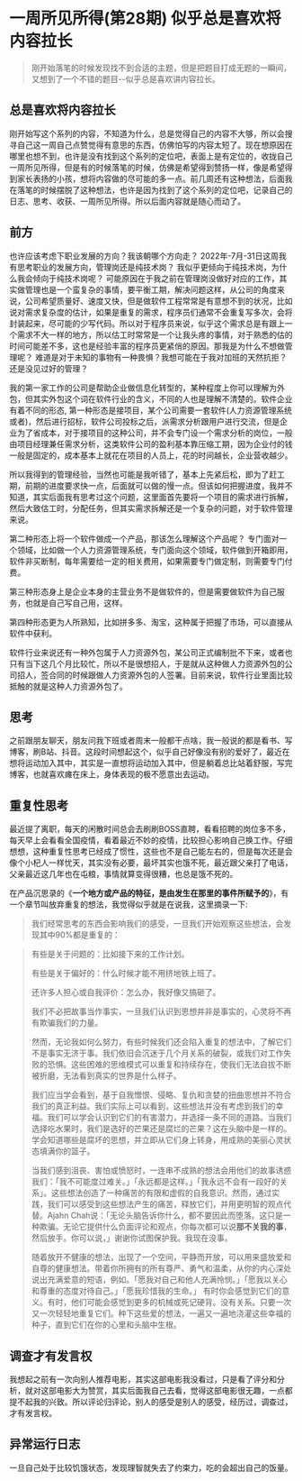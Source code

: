 # 一周所见所得(第28期)  似乎总是喜欢将内容拉长

> 刚开始落笔的时候发现找不到合适的主题，但是把题目打成无题的一瞬间，又想到了一个不错的题目--似乎总是喜欢讲内容拉长。

## 总是喜欢将内容拉长

刚开始写这个系列的内容，不知道为什么，总是觉得自己的内容不大够，所以会搜寻自己这一周自己点赞觉得有意思的东西，仿佛怕写的内容太短了。现在想原因在哪里也想不到，也许是没有找到这个系列的定位吧，表面上是有定位的，收拢自己一周所见所得，但是有的时候落笔的时候，仿佛是希望得到赞扬一样，像是希望得到家长表扬的小孩，想将内容做的尽可能的多一点。前几周还有这种想法，后面我在落笔的时候摆脱了这种想法，也许是因为找到了这个系列的定位吧，记录自己的日志、思考、收获、一周所见所得。所以后面内容就是随心而动了。

## 前方

也许应该考虑下职业发展的方向？我该朝哪个方向走？ 2022年-7月-31日这周我有思考职业的发展方向，管理岗还是纯技术岗？ 我似乎更倾向于纯技术岗，为什么我会倾向于纯技术岗呢？ 可能原因在于我之前在管理岗没做好对应的工作，其实做管理也是一个蛮复杂的事情，要平衡工期，解决问题这样，从公司的角度来说，公司希望质量好、速度又快，但是做软件工程常常是有意想不到的状况，比如说对需求复杂度的估计，如果是重复的需求，程序员们通常不会重复写多次，会将封装起来，尽可能的少写代码。所以对于程序员来说，似乎这个需求总是有跟上一个需求不大一样的地方，所以估工时常常是一个让我头疼的事情，对于熟悉的估的时间可能差不多，这也是经验丰富的程序员更紧俏的原因。那我是为什么不想做管理呢？ 难道是对于未知的事物有一种畏惧？我想可能在于我对加班的天然抗拒？ 还是没见过好的管理？

我的第一家工作的公司是帮助企业做信息化转型的，某种程度上你可以理解为外包，但其实外包这个词在软件行业的含义，不同的人也是理解不清楚的。软件企业有着不同的形态, 第一种形态是接项目，某个公司需要一套软件(人力资源管理系统或者)，然后进行招标，软件公司投标之后，派需求分析跟用户进行交流，但是企业为了省成本，对于接项目的这种公司，并不会专门设一个需求分析的岗位，一般由项目经理兼任需求分析，这类软件公司的盈利基本靠压缩工期，因为企业付的钱一般是固定的，成本基本上就花在项目的人员上，花的时间越长，企业营收越少。

所以我得到的管理经验，当然也可能是我听错了，基本上先紧后松，即为了赶工期，前期的进度要求快一点，后面就可以做的慢一点。但该如何把握进度，我并不知道，其实后面我有思考过这个问题，这里面首先要将一个项目的需求进行拆解，然后大致估工时，分配任务，但其实需求拆解还是一个复杂的问题，对于软件管理来说。

第二种形态上将一个软件做成一个产品，那该怎么理解这个产品呢？ 专门面对一个领域，比如做一个人力资源管理系统，专门面向这个领域，软件做到开箱即用，软件非买断制，每年需要给一定的相关费用，如果需要专门做定制，则需要专门付费。

第三种形态身上是企业本身的主营业务不是做软件的，但是需要做软件为自己服务，也就是自己写自己用，这样。

第四种形态更为人所熟知，比如拼多多、淘宝，这种属于把握了市场，可以直接从软件中获利。

软件行业来说还有一种外包属于人力资源外包，某公司正式编制批不下来，或者也只有当下这几个月比较忙，所以不是很想招人，于是就从这种做人力资源外包的公司招人，签合同的时候跟做人力资源外包的人签署。目前来说，软件行业里面比较抵触的就是这种人力资源外包了。

## 思考

之前跟朋友聊天，朋友问我下班或者周末一般都干点啥，我一般说的都是看书、写博客，刷B站、抖音。这段时间想起这个，似乎自己好像没有别的爱好了，最近在想将运动加入其中，其实是一直想将运动加入其中，但是躺着总比站着舒服，写完博客，也就喜欢瘫在床上，身体表现的极不愿意出去运动。

## 重复性思考

最近提了离职，每天的闲散时间总会去刷刷BOSS直聘，看看招聘的岗位多不多，每天早上会看看全国疫情，看着最近不妙的疫情，比较担心影响自己换工作。仔细想想，这种重复性思考已经成了惯性，这些也不是自己能左右的，但是每次还是会像个小杞人一样忧天，其实没有必要，最坏其实也饿不死，最近跟父亲打了电话，父亲最近这几年也在屯粮，事情就算变得很糟，也总是饿不死的。

在产品沉思录的《**一个地方或产品的特征，是由发生在那里的事件所赋予的**》，有一个章节叫放弃重复的想法，我觉得似乎就是在说我，这里摘录一下:

> 我们经常思考的东西会影响我们的感受，一旦我们开始观察这些想法，会发现其中90%都是重复的：

> 有些是关于问题的：比如接下来的工作计划。
>
> 有些是关于偏好的：什么时候才能不用挤地铁上班了。
>
> 还许多人担心或自我评价：怎么办，我好像又搞砸了。
>
> 我们不必把故事当作事实，一旦我们认识到思想并非是事实的，心灵将不再有欺骗我们的力量。
>
> 然而，无论我如何么努力，有些时候我们还会陷入重复的想法中，了解它们不是事实无济于事。我们依旧会沉迷于几个月关系的破裂，或我们对工作失败的恐惧。这些困难的思维模式可以重复和持续存在，使我们无法自拔不断被折磨，无法看到真实的世界是什么样子。
>
> 我们应当学会看到，基于自我憎恨、侵略、复仇和贪婪的扭曲思想并不符合我们的真正利益。我们实际上可以看到，这些想法并没有考虑到我们的幸福。我们可以学会认识到它们的有害潜力，并选择一条不同的道路。当我们选择吃水果时，我们是选好的芒果还是腐烂的芒果？这在头脑中是一样的。学会知道哪些是腐坏的思想，并立即从它们身上转身，用成熟的美丽心灵状态填满你的篮子。
>
> 当我们感到沮丧、害怕或愤怒时，一连串不成熟的想法会用他们的故事诱惑我们：「我不可能度过难关。」「永远都是这样。」「我永远不会有一段好的关系」。这些想法创造了一种痛苦的有限和虚假的自我意识。然而，通过实践，我们可以感受到这些想法产生的痛苦，释放它们，并用更明智的观点代替。Ajahn Chah说：「无论头脑告诉你什么，都不要因此而堕落。这只是一种欺骗。无论它提供什么负面评论和观点，你每次都可以说**那不关我的事**，然后放手。你可以说，」谢谢你试图保护我。我现在没事。
>
> 随着放开不健康的想法，出现了一个空间，平静而开放，可以用来盛放爱和自尊的健康想法。带着你所拥有的所有尊严、勇气和温柔，从你的内心深处说出充满爱意的短语，例如。「愿我对自己和他人充满怜悯。」「愿我以关心和尊重的态度对待自己。」「愿我珍惜我的生命。」
> 有时你会感觉到它们的意义。有时，他们可能会感觉到更多的机械或死记硬背。没有关系。只要一次又一次轻轻地重复它们。种下这些爱的想法，一遍又一遍地浇灌这些幸福的种子，直到它们在你的心里和头脑中生根。

## 调查才有发言权

我想起之前有一次向别人推荐电影，其实这部电影我没看过，只是看了评分和分析，就对这部电影大为赞赏，其实后面我自己去看，觉得这部电影很无趣，一点都提不起我的兴致。所以评论归评论，别人的感受是别人的感受，经历过，调查过，才有发言权。

## 异常运行日志

一旦自己处于比较饥饿状态，发现理智就失去了约束力，吃的会超出自己的饭量。

